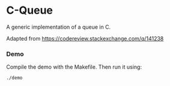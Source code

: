 # C-Queue
A generic implementation of a queue in C.

Adapted from https://codereview.stackexchange.com/q/141238

### Demo

Compile the demo with the Makefile. Then run it using:

`./demo`